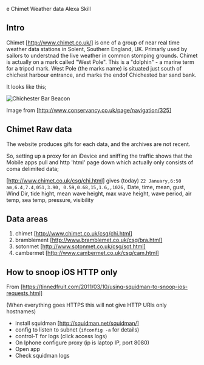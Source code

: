 e Chimet Weather data Alexa Skill

## Intro
Chimet [http://www.chimet.co.uk/] is one of a group of near real time weather data stations in Solent, Southern England, UK.  Primarly used by sailors to understnad the live weather in common stomping grounds.  Chimet is actually on a mark called "West Pole".  This is a "dolphin" - a marine term for a tripod mark.  West Pole (the marks name) is situated just south of chichest harbour entrance, and marks the endof Chichested bar sand bank.

It looks like this;

![Chichester Bar Beacon](http://www.conservancy.co.uk/cache/sidebar-assets-assets-nav_3-jpg-w=316-h=1000-t=constrain.jpg)

Image from [http://www.conservancy.co.uk/page/navigation/325]

## Chimet Raw data

The website produces gifs for each data, and the archives are not recent.

So, setting up a proxy for an iDevice and sniffing the traffic shows that the Mobile apps pull and http 'html' page down which actually only consists of coma delimited data;

[http://www.chimet.co.uk/csg/chi.html] gives (today)
`22 January,6:50 am,6.4,7.4,051,3.90, 0.59,0.68,15,1.6,,1026,`
Date, time, mean, gust, Wind Dir, tide hight, mean wave height, max wave height, wave period, air temp, sea temp, pressure, visibility

## Data areas
1. chimet [http://www.chimet.co.uk/csg/chi.html]
2. bramblement [http://www.bramblemet.co.uk/csg/bra.html]
3. sotonmet [http://www.sotonmet.co.uk/csg/sot.html]
4. cambermet [http://www.cambermet.co.uk/csg/cam.html]

## How to snoop iOS HTTP only

From [https://tinnedfruit.com/2011/03/10/using-squidman-to-snoop-ios-requests.html]

(When everything goes HTTPS this will not give HTTP URIs only hostnames)

* install squidman [http://squidman.net/squidman/]
* config to listen to subnet (`ifconfig -a` for details)
* control-T for logs (click access logs)
* On Iphone configure proxy (ip is laptop IP, port 8080)
* Open app
* Check squidman logs 
